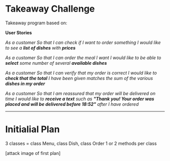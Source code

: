 # Takeaway Challenge

Takeaway program based on:

**User Stories**

_As a customer
So that I can check if I want to order something
I would like to see a **list of dishes** with **prices**_

_As a customer
So that I can order the meal I want
I would like to be able to **select** some number of several **available dishes**_

_As a customer
So that I can verify that my order is correct
I would like to **check that the total** I have been given matches the sum of the various **dishes in my order**_

_As a customer
So that I am reassured that my order will be delivered on time
I would like to **receive a text** such as **"Thank you! Your order was placed and will be delivered before 18:52"** after I have ordered_

---
# Initialial Plan

3 classes = class Menu, class Dish, class Order
1 or 2 methods per class

[attack image of first plan]
